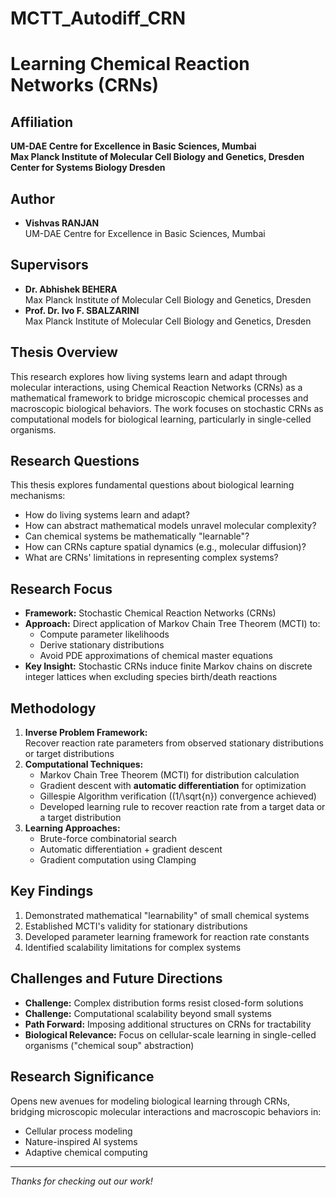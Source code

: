 # MCTT_Autodiff_CRN
# Learning Chemical Reaction Networks (CRNs)

## Affiliation
**UM-DAE Centre for Excellence in Basic Sciences, Mumbai**  
**Max Planck Institute of Molecular Cell Biology and Genetics, Dresden**  
**Center for Systems Biology Dresden**

## Author
- **Vishvas RANJAN**  
  UM-DAE Centre for Excellence in Basic Sciences, Mumbai

## Supervisors
- **Dr. Abhishek BEHERA**  
  Max Planck Institute of Molecular Cell Biology and Genetics, Dresden
- **Prof. Dr. Ivo F. SBALZARINI**  
  Max Planck Institute of Molecular Cell Biology and Genetics, Dresden

## Thesis Overview
This research explores how living systems learn and adapt through molecular interactions, using Chemical Reaction Networks (CRNs) as a mathematical framework to bridge microscopic chemical processes and macroscopic biological behaviors. The work focuses on stochastic CRNs as computational models for biological learning, particularly in single-celled organisms.

## Research Questions
This thesis explores fundamental questions about biological learning mechanisms:
- How do living systems learn and adapt?
- How can abstract mathematical models unravel molecular complexity?
- Can chemical systems be mathematically "learnable"?
- How can CRNs capture spatial dynamics (e.g., molecular diffusion)?
- What are CRNs' limitations in representing complex systems?

## Research Focus
- **Framework:** Stochastic Chemical Reaction Networks (CRNs)
- **Approach:** Direct application of Markov Chain Tree Theorem (MCTI) to:
  - Compute parameter likelihoods
  - Derive stationary distributions
  - Avoid PDE approximations of chemical master equations
- **Key Insight:** Stochastic CRNs induce finite Markov chains on discrete integer lattices when excluding species birth/death reactions

## Methodology
1. **Inverse Problem Framework:**  
   Recover reaction rate parameters from observed stationary distributions or target distributions
2. **Computational Techniques:**
   - Markov Chain Tree Theorem (MCTI) for distribution calculation
   - Gradient descent with **automatic differentiation** for optimization
   - Gillespie Algorithm verification (\(1/\sqrt{n}\) convergence achieved)
   - Developed learning rule to recover reaction rate from a target data or a target distribution
3. **Learning Approaches:**
   - Brute-force combinatorial search
   - Automatic differentiation + gradient descent
   - Gradient computation using Clamping

## Key Findings
1. Demonstrated mathematical "learnability" of small chemical systems
2. Established MCTI's validity for stationary distributions
3. Developed parameter learning framework for reaction rate constants
4. Identified scalability limitations for complex systems

## Challenges and Future Directions
- **Challenge:** Complex distribution forms resist closed-form solutions
- **Challenge:** Computational scalability beyond small systems
- **Path Forward:** Imposing additional structures on CRNs for tractability
- **Biological Relevance:** Focus on cellular-scale learning in single-celled organisms ("chemical soup" abstraction)

## Research Significance
Opens new avenues for modeling biological learning through CRNs, bridging microscopic molecular interactions and macroscopic behaviors in:
- Cellular process modeling
- Nature-inspired AI systems
- Adaptive chemical computing

---
*Thanks for checking out our work!*